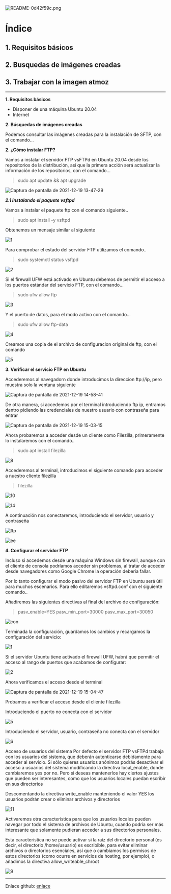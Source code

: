 
<img alt="README-0d42f59c.png" src="assets/README-0d42f59c.png" width="" height="" >

# Índice #

## 1. Requisitos básicos ##

## 2. Busquedas de imágenes creadas ##

## 3. Trabajar con la imagen atmoz  ##


<hr/>

**1. Requisitos básicos**

- Disponer de una máquina Ubuntu 20.04
- Internet

**2. Búsquedas de imágenes creadas**
<p>Podemos consultar las imágenes creadas para la instalación de SFTP, con el comando...</p>



**2. ¿Cómo instalar FTP?**
<p>Vamos a instalar el servidor FTP vsFTPd en Ubuntu 20.04 desde los repositorios de la distribución, así que la primera acción será actualizar la información de los repositorios, con el comando...</p>

> sudo apt update && apt upgrade

![Captura de pantalla de 2021-12-19 13-47-29](https://user-images.githubusercontent.com/73592097/146677164-4dfcea80-71bd-4bbc-96e5-1921a035916e.png)

***2.1 Instalando el paquete vsftpd***

<p>Vamos a instalar el paquete ftp con el comando siguiente..</p>

> sudo apt install -y vsftpd

<p>Obtenemos un mensaje similar al siguiente</p>

![1](https://user-images.githubusercontent.com/73592097/146677091-8b6a5cb7-bdae-4214-9b05-93bc209f9d41.png)

<p>Para comprobar el estado del servidor FTP utilizamos el comando..</p>

> sudo systemctl status vsftpd

![2](https://user-images.githubusercontent.com/73592097/146677092-5e238c07-1ff1-499c-9b3c-af81dc0147dd.png)

<p>Si el firewall UFW está activado en Ubuntu debemos de permitir el acceso a los puertos estándar del servicio FTP, con el comando...</p>

> sudo ufw allow ftp

![3](https://user-images.githubusercontent.com/73592097/146677093-0cb13dfe-9102-4af2-a4a9-c1fa9b011cfb.png)

<p>Y el puerto de datos, para el modo activo con el comando...</p>

> sudo ufw allow ftp-data

![4](https://user-images.githubusercontent.com/73592097/146677094-476eacb8-db0b-4916-9cdc-a2dcad6008fd.png)

<p>Creamos una copia de el archivo de configuracion original de ftp, con el comando</p>

![5](https://user-images.githubusercontent.com/73592097/146677095-4df6a1f6-fa63-4453-a72f-1024b34715f9.png)

**3. Verificar el servicio FTP en Ubuntu**
<p>Accederemos al navegadorn donde introducimos la direccion ftp://ip, pero muestra solo la ventana siguiente</p>

![Captura de pantalla de 2021-12-19 14-58-41](https://user-images.githubusercontent.com/73592097/146679983-6e5f5236-cd56-44ee-8631-20c0869d3682.png)

<p>De otra manera, si accedemos por el terminal introduciendo ftp ip, entramos dentro pidiendo las credenciales de nuestro usuario con contraseña para entrar</p>

![Captura de pantalla de 2021-12-19 15-03-15](https://user-images.githubusercontent.com/73592097/146679984-1d84e498-2ce4-4adb-a2f5-9d683f98890c.png)

<p>Ahora probaremos a acceder desde un cliente como Filezilla, primeramente lo instalaremos con el comando.. </p>

> sudo apt install filezilla

![8](https://user-images.githubusercontent.com/73592097/146680390-980b3aa7-29f0-4a0f-9f2f-2c281cfc1e59.png)

<p>Accederemos al terminal, introducimos el siguiente comando para acceder a nuestro cliente filezilla</p>

> filezilla

![10](https://user-images.githubusercontent.com/73592097/146680555-b45159f1-6644-4789-b2a6-8e5f38ed6e56.png)

![14](https://user-images.githubusercontent.com/73592097/146680556-72710522-26e1-49ec-b6bc-df77a91fee21.png)

<p>A continuación nos conectaremos, introduciendo el servidor, usuario y contraseña</p>

![ftp](https://user-images.githubusercontent.com/73592097/146680662-ece2ef41-2a1b-479e-9ba0-ebed3d37245c.png)

![ee](https://user-images.githubusercontent.com/73592097/146680758-ab64bd22-c353-49e9-aba8-ceaee75ccbae.png)

**4. Configurar el servidor FTP**

<p>Incluso si accedemos desde una máquina Windows sin firewall, aunque con el cliente de consola podríamos acceder sin problemas, al tratar de acceder desde navegadores como Google Chrome la operación debería fallar.</p>
<p>Por lo tanto configurar el modo pasivo del servidor FTP en Ubuntu será útil para muchos escenarios. Para ello editaremos vsftpd.conf con el siguiente comando..</p>

<p>Añadiremos las siguientes directivas al final del archivo de configuración:</p>

> pasv_enable=YES
> pasv_min_port=30000
> pasv_max_port=30050

![con](https://user-images.githubusercontent.com/73592097/146681327-9a524ffc-35b8-4e93-9218-1f68716fb502.png)

<p>Terminada la configuración, guardamos los cambios y recargamos la configuración del servicio:</p>

![1](https://user-images.githubusercontent.com/73592097/146681510-5a416926-b75b-4ee8-a822-29061e87ab4e.png)

<p>Si el servidor Ubuntu tiene activado el firewall UFW, habrá que permitir el acceso al rango de puertos que acabamos de configurar:</p>

![2](https://user-images.githubusercontent.com/73592097/146681511-000c8e1c-edbb-4d03-bfb3-a4f04eec566a.png)

<p>Ahora verificamos el acceso desde el terminal</p>

![Captura de pantalla de 2021-12-19 15-04-47](https://user-images.githubusercontent.com/73592097/146679985-aea8db44-04c2-407f-be57-5ba451c00bad.png)


<p>Probamos a verificar el acceso desde el cliente filezilla</p>

<p>Introduciendo el puerto no conecta con el servidor</p>

![5](https://user-images.githubusercontent.com/73592097/146681688-3bbdc491-a1cd-449c-9aef-c7610eb1680f.png)

<p>Introduciendo el servidor, usuario, contraseña no conecta con el servidor</p>

![6](https://user-images.githubusercontent.com/73592097/146681689-bf6bb76c-bc44-4c46-91d1-c9cc660a76d9.png)

<p> Acceso de usuarios del sistema Por defecto el servidor FTP vsFTPd trabaja con los usuarios del sistema, que deberán autenticarse debidamente para acceder al servicio. Si sólo quieres usuarios anónimos podrás desactivar el acceso a usuarios del sistema modificando la directiva local_enable, donde cambiaremos yes por no. Pero si deseas mantenerlos hay ciertos ajustes que pueden ser interesantes, como que los usuarios locales puedan escribir en sus directorios</p>


<p>Descomentando la directiva write_enable manteniendo el valor YES los usuarios podrán crear o eliminar archivos y directorios</p>

![11](https://user-images.githubusercontent.com/73592097/146682574-255201b4-a90b-4634-8ca1-012382270672.png)

<p>Activaremos otra caracteristica para que los usuarios locales pueden navegar por todo el sistema de archivos de Ubuntu, cuando podría ser más interesante que solamente pudieran acceder a sus directorios personales.</p>

<p>Esta característica no se puede activar si la raíz del directorio personal (es decir, el directorio /home/usuario) es escribible, para evitar eliminar archivos o directorios esenciales, así que o cambiamos los permisos de estos directorios (como ocurre en servicios de hosting, por ejemplo), o añadimos la directiva allow_writeable_chroot</p>


![9](https://user-images.githubusercontent.com/73592097/146682572-7ee002df-3a28-4b79-9e71-15c9c43ff574.png)


<hr/>

Enlace github: <a href="https://github.com/joel92MM/Git/tree/main/2ºTrimestre/Instalacion_Administracion_Servidores_Transferencia_Archivos_Docker">enlace</a>
